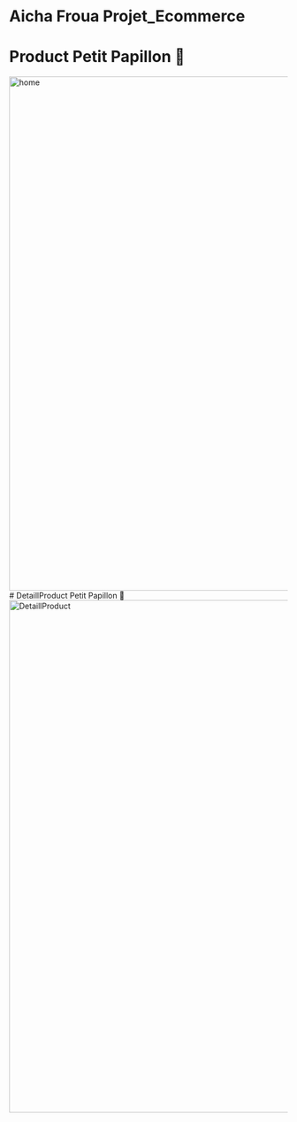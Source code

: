 # Aicha Froua Projet_Ecommerce

# Product Petit Papillon 🦋
<img width="929" alt="home" src="https://github.com/user-attachments/assets/1c7f9925-9bbc-4353-8a76-724c6459acaa" />
#  DetaillProduct Petit Papillon 🦋
<img width="926" alt="DetaillProduct" src="https://github.com/user-attachments/assets/9f8d6bc2-bf7e-4c8d-b70b-da0a0b69e8a3" />
